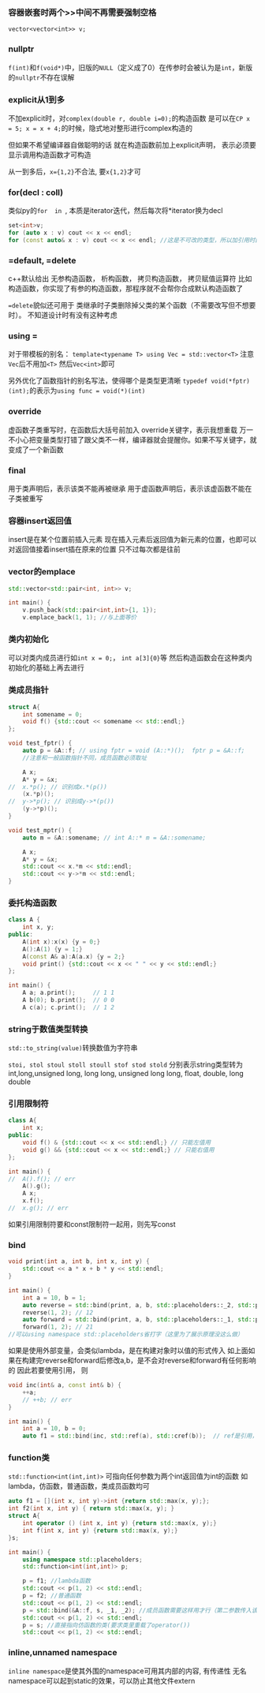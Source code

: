 ### 容器嵌套时两个>>中间不再需要强制空格

`vector<vector<int>> v;`

### nullptr

`f(int)`和`f(void*)`中，旧版的`NULL`（定义成了0）在传参时会被认为是`int`，新版的`nullptr`不存在误解

### explicit从1到多

不加explicit时，对`complex(double r, double i=0);`的构造函数
是可以在`CP x = 5; x = x + 4;`的时候，隐式地对整形进行complex构造的

但如果不希望编译器自做聪明的话
就在构造函数前加上explicit声明， 表示必须要显示调用构造函数才可构造

从一到多后，`x={1,2}`不合法, 要`x{1,2}`才可

### for(decl : coll)

类似py的`for  in `, 本质是iterator迭代，然后每次将*iterator换为decl
```c++
set<int>v;
for (auto x : v) cout << x << endl;
for (const auto& x : v) cout << x << endl; //这是不可改的类型，所以加引用时配上const
```

### =default, =delete
c++默认给出 无参构造函数， 析构函数， 拷贝构造函数， 拷贝赋值运算符
比如构造函数，你实现了有参的构造函数，那程序就不会帮你合成默认构造函数了

`=delete`貌似还可用于 类继承时子类删除掉父类的某个函数（不需要改写但不想要时）。 不知道设计时有没有这种考虑

### using =
对于带模板的别名：
`template<typename T> using Vec = std::vector<T>` 注意`Vec`后不用加`<T>`
然后`Vec<int>`即可

另外优化了函数指针的别名写法，使得哪个是类型更清晰
`typedef void(*fptr)(int);`的表示为`using func = void(*)(int)`

### override
虚函数子类重写时，在函数后大括号前加入 override关键字，表示我想重载
万一不小心把变量类型打错了跟父类不一样，编译器就会提醒你。如果不写关键字，就变成了一个新函数

### final
用于类声明后，表示该类不能再被继承
用于虚函数声明后，表示该虚函数不能在子类被重写

### 容器insert返回值
insert是在某个位置前插入元素
现在插入元素后返回值为新元素的位置，也即可以对返回值接着insert插在原来的位置
只不过每次都是往前

### vector的emplace
```c++
std::vector<std::pair<int, int>> v;

int main() {
	v.push_back(std::pair<int,int>{1, 1});
	v.emplace_back(1, 1); //与上面等价
```

### 类内初始化
可以对类内成员进行如`int x = 0;`， `int a[3]{0}`等
然后构造函数会在这种类内初始化的基础上再去进行

### 类成员指针
```c++
struct A{
	int somename = 0;
	void f() {std::cout << somename << std::endl;}
};

void test_fptr() {
	auto p = &A::f; // using fptr = void (A::*)();  fptr p = &A::f;
	//注意和一般函数指针不同，成员函数必须取址

	A x;
	A* y = &x;
//	x.*p(); // 识别成x.*(p())
	(x.*p)();
//	y->*p(); // 识别成y->*(p())
	(y->*p)();
}

void test_mptr() {
	auto m = &A::somename; // int A::* m = &A::somename;

	A x;
	A* y = &x;
	std::cout << x.*m << std::endl;
	std::cout << y->*m << std::endl;
}
```

### 委托构造函数
```c++
class A {
	int x, y;
public:
	A(int x):x(x) {y = 0;}
	A():A(1) {y = 1;}
	A(const A& a):A(a.x) {y = 2;}
	void print() {std::cout << x << " " << y << std::endl;}
};

int main() {
	A a; a.print();		// 1 1
	A b(0); b.print();	// 0 0
	A c(a); c.print();	// 1 2
```

### string于数值类型转换
`std::to_string(value)`转换数值为字符串

`stoi, stol stoul stoll stoull stof stod stold`
分别表示string类型转为int,long,unsigned long, long long, unsigned long long, float, double, long double

### 引用限制符
```c++
class A{
	int x;
public:
	void f() & {std::cout << x << std::endl;} // 只能左值用
	void g() && {std::cout << x << std::endl;} // 只能右值用
};

int main() {
//	A().f(); // err
	A().g();
	A x;
	x.f();
//	x.g(); // err
```
如果引用限制符要和const限制符一起用，则先写const

### bind
```c++
void print(int a, int b, int x, int y) {
	std::cout << a * x + b * y << std::endl;
}

int main() {
	int a = 10, b = 1;
	auto reverse = std::bind(print, a, b, std::placeholders::_2, std::placeholders::_1);
	reverse(1, 2); // 12
	auto forward = std::bind(print, a, b, std::placeholders::_1, std::placeholders::_2);
	forward(1, 2); // 21
//可以using namespace std::placeholders省打字（这里为了展示原理没这么做）
```
如果是使用外部变量，会类似lambda，是在构建对象时以值的形式传入
如上面如果在构建完reverse和forward后修改a,b，是不会对reverse和forward有任何影响的
因此若要使用引用， 则
```c++
void inc(int& a, const int& b) {
	++a;
	// ++b; // err
}

int main() {
	int a = 10, b = 0;
	auto f1 = std::bind(inc, std::ref(a), std::cref(b));  // ref是引用， cref是常量引用
```

### function类
`std::function<int(int,int)>` 可指向任何参数为两个int返回值为int的函数
如lambda，仿函数，普通函数，类成员函数均可
```c++
auto f1 = [](int x, int y)->int {return std::max(x, y);};
int f2(int x, int y) { return std::max(x, y); }
struct A{
	int operator () (int x, int y) {return std::max(x, y);}
	int f(int x, int y) {return std::max(x, y);}
}s;

int main() {
	using namespace std::placeholders;
	std::function<int(int,int)> p;

	p = f1; //lambda函数
	std::cout << p(1, 2) << std::endl;
	p = f2; //普通函数
	std::cout << p(1, 2) << std::endl;
	p = std::bind(&A::f, s, _1, _2); //成员函数需要这样用才行（第二参数传入该类的一个对象）
	std::cout << p(1, 2) << std::endl;
	p = s; //直接指向仿函数的类(要求类里重载了operator())
	std::cout << p(1, 2) << std::endl;
```

### inline,unnamed namespace
`inline namespace`是使其外围的namespace可用其内部的内容, 有传递性
无名namespace可以起到static的效果，可以防止其他文件extern